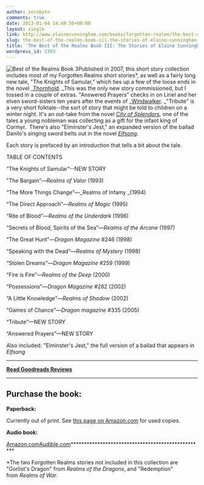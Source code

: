```yaml
---
author: zerobyte
comments: true
date: 2013-01-04 14:49:56+00:00
layout: single
link: http://www.elainecunningham.com/books/forgotten-realms/the-best-of-the-realms-book-iii-the-stories-of-elaine-cunningham-info/
slug: the-best-of-the-realms-book-iii-the-stories-of-elaine-cunningham-info
title: 'The Best of the Realms Book III: The Stories of Elaine Cunningham'
wordpress_id: 2393
---
```


![Best of the Realms Book 3](http://www.elainecunningham.com/wp-content/uploads/2013/01/Best-of-the-Realms-Book-3.jpg)Published in 2007, this short story collection includes most of my Forgotten Realms short stories*, as well as a fairly long new tale, "The Knights of Samular," which ties up a few of the loose ends in the novel _[Thornhold](http://www.elainecunningham.com/books/forgotten-realms/thornhold-info/). _This was the only new story commissioned, but I tossed in a couple of extras. "Answered Prayers" checks in on Liriel and her elven sword-sisters ten years after the events of _[Windwalker](http://www.elainecunningham.com/books/forgotten-realms/windwalker-info/). _"Tribute" is a very short folktale--the sort of story that might be told to children on a winter night. It's an out-take from the novel _[City of Splendors](http://www.elainecunningham.com/books/forgotten-realms/the-city-of-splendors-info/)_, one of the tales a young nobleman was collecting as a gift for the infant king of Cormyr.  There's also "Elminster's Jest," an expanded version of the ballad Danilo's singing sword belts out in the novel _[Elfsong](http://www.elainecunningham.com/books/forgotten-realms/elfsong-info/)._

Each story is prefaced by an introduction that tells a bit about the tale.


TABLE OF CONTENTS


“The Knights of Samular”--NEW STORY

"The Bargain”—_Realms of Valor_ (1993)

“The More Things Change”—_Realms of Infamy _(1994)

“The Direct Approach”—_Realms of Magic_ (1995)

“Rite of Blood”—_Realms of the Underdark_ (1996)

“Secrets of Blood, Spirits of the Sea”—_Realms of the Arcane_ (1997)

“The Great Hunt”—_Dragon Magazine_ #246 (1998)

“Speaking with the Dead”—_Realms of Mystery_ (1998)

“Stolen Dreams”—_Dragon Magazine_ #259 (1999)

“Fire is Fire”—_Realms of the Deep_ (2000)

“Possessions”—_Dragon Magazine_ #282 (2002)

“A Little Knowledge”—_Realms of Shadow_ (2002)

“Games of Chance”—_Dragon magazine_ #335 (2005)

“Tribute”—NEW STORY

“Answered Prayers”—NEW STORY

Also included: "Elminster's Jest," the full version of a ballad that appears in _Elfsong_

****************************************************

**[Read Goodreads Reviews](http://www.goodreads.com/book/show/19859.The_Best_of_the_Realms)**

****************************************************


## Purchase the book:


**Paperback:**


Currently out of print. See [this page on Amazon.com](http://www.amazon.com/Best-Realms-III-Cunningham-Forgotten/dp/0786942886/ref=la_B00458D7YO_1_14_title_0_main?ie=UTF8&qid=1357312147&sr=1-14) for used copies.


**Audio book:**

[Amazon.com](http://www.amazon.com/Best-Realms-III-Cunningham-Forgotten/dp/B00AY430WC/ref=la_B00458D7YO_1_2?s=books&ie=UTF8&qid=1357661973&sr=1-2)[Audible.com](http://www.audible.com/pd/ref=sr_1_1?asin=B00AVZAHXO&qid=1357662029&sr=1-1)**************************************************

*The two Forgotten Realms stories not included in this collection are "Gorlist's Dragon" from _Realms of the Dragons_, and "Redemption" from _Realms of War_.
